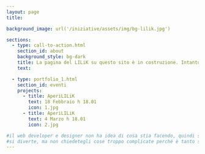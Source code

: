 ```yaml
---
layout: page
title:

background_image: url('/iniziative/assets/img/bg-lilik.jpg')

sections:
  - type: call-to-action.html
    section_id: about
    background_style: bg-dark
    title: La pagina del LILiK su questo sito è in costruzione. Intanto ti ricordiamo che puoi contattare i collettivi di Ingegneria e Scienze per saperne di più. Per ora stiamo organizzando incontri con Repair Cafè e Aperitivo il primo e terzo venerdì del mese in aula 117-bis a Santa Marta.
    text: 

  - type: portfolio_1.html
    section_id: eventi
    projects:
      - title: AperiLILiK
        text: 18 Febbraio h 18.01
        icon: 1.jpg
      - title: AperiLILiK
        text: 4 Marzo h 18.01
        icon: 2.jpg

#il web developer e designer non ha idea di cosa stia facendo, quindi sbaglia, si incazza, beve un caffè e riprova.
#si diverte, ma non chiedetegli cose troppo complicate perché è tanto se riesce a mettere i link e le immagini giuste
---
```

